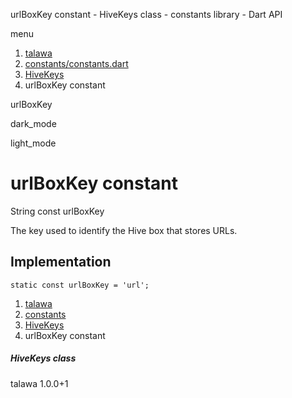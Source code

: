 




urlBoxKey constant - HiveKeys class - constants library - Dart API







menu

1. [talawa](../../index.html)
2. [constants/constants.dart](../../constants_constants/constants_constants-library.html)
3. [HiveKeys](../../constants_constants/HiveKeys-class.html)
4. urlBoxKey constant

urlBoxKey


dark\_mode

light\_mode




# urlBoxKey constant


String
const urlBoxKey

The key used to identify the Hive box that stores URLs.


## Implementation

```
static const urlBoxKey = 'url';
```

 


1. [talawa](../../index.html)
2. [constants](../../constants_constants/constants_constants-library.html)
3. [HiveKeys](../../constants_constants/HiveKeys-class.html)
4. urlBoxKey constant

##### HiveKeys class





talawa
1.0.0+1






